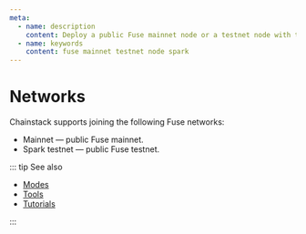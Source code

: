 ```yaml
---
meta:
  - name: description
    content: Deploy a public Fuse mainnet node or a testnet node with the Chainstack managed blockchain services in minutes.
  - name: keywords
    content: fuse mainnet testnet node spark
---
```


# Networks

Chainstack supports joining the following Fuse networks:

* Mainnet — public Fuse mainnet.
* Spark testnet — public Fuse testnet.

::: tip See also

* [Modes](/operations/fuse/modes)
* [Tools](/operations/fuse/tools)
* [Tutorials](/tutorials/fuse/)

:::
